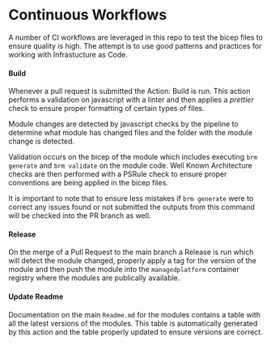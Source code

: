 # Continuous Workflows

A number of CI workflows are leveraged in this repo to test the bicep files to ensure quality is high. The attempt is to use good patterns and practices for working with Infrastucture as Code.

#### Build

Whenever a pull request is submitted the Action: Build is run. This action performs a validation on javascript with a linter and then applies a _prettier_ check to ensure proper formatting of certain types of files.

Module changes are detected by javascript checks by the pipeline to determine what module has changed files and the folder with the module change is detected.

Validation occurs on the bicep of the module which includes executing `brm generate` and `brm validate` on the module code. Well Known Architecture checks are then performed with a PSRule check to ensure proper conventions are being applied in the bicep files.

It is important to note that to ensure less mistakes if `brm generate` were to correct any issues found or not submitted the outputs from this command will be checked into the PR branch as well.

#### Release

On the merge of a Pull Request to the main branch a Release is run which will detect the module changed, properly apply a tag for the version of the module and then push the module into the `managedplatform` container registry where the modules are publically available.

#### Update Readme

Documentation on the main `Readme.md` for the modules contains a table with all the latest versions of the modules. This table is automatically generated by this action and the table properly updated to ensure versions are correct.
